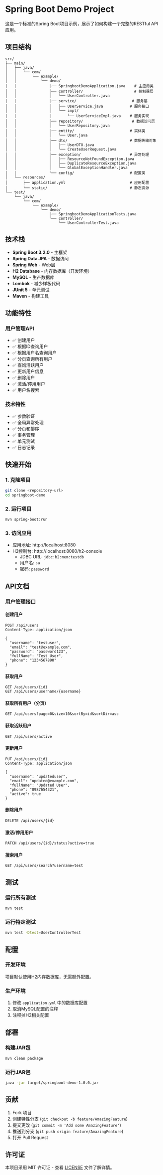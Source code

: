 # Spring Boot Demo Project

这是一个标准的Spring Boot项目示例，展示了如何构建一个完整的RESTful API应用。

## 项目结构

```
src/
├── main/
│   ├── java/
│   │   └── com/
│   │       └── example/
│   │           └── demo/
│   │               ├── SpringbootDemoApplication.java    # 主应用类
│   │               ├── controller/                       # 控制器层
│   │               │   └── UserController.java
│   │               ├── service/                         # 服务层
│   │               │   ├── UserService.java            # 服务接口
│   │               │   └── impl/
│   │               │       └── UserServiceImpl.java    # 服务实现
│   │               ├── repository/                      # 数据访问层
│   │               │   └── UserRepository.java
│   │               ├── entity/                         # 实体类
│   │               │   └── User.java
│   │               ├── dto/                            # 数据传输对象
│   │               │   ├── UserDTO.java
│   │               │   └── CreateUserRequest.java
│   │               ├── exception/                      # 异常处理
│   │               │   ├── ResourceNotFoundException.java
│   │               │   ├── DuplicateResourceException.java
│   │               │   └── GlobalExceptionHandler.java
│   │               └── config/                         # 配置类
│   └── resources/
│       ├── application.yml                             # 应用配置
│       └── static/                                     # 静态资源
└── test/
    └── java/
        └── com/
            └── example/
                └── demo/
                    ├── SpringbootDemoApplicationTests.java
                    └── controller/
                        └── UserControllerTest.java
```

## 技术栈

- **Spring Boot 3.2.0** - 主框架
- **Spring Data JPA** - 数据访问
- **Spring Web** - Web层
- **H2 Database** - 内存数据库（开发环境）
- **MySQL** - 生产数据库
- **Lombok** - 减少样板代码
- **JUnit 5** - 单元测试
- **Maven** - 构建工具

## 功能特性

### 用户管理API
- ✅ 创建用户
- ✅ 根据ID查询用户
- ✅ 根据用户名查询用户
- ✅ 分页查询所有用户
- ✅ 查询活跃用户
- ✅ 更新用户信息
- ✅ 删除用户
- ✅ 激活/停用用户
- ✅ 用户名搜索

### 技术特性
- ✅ 参数验证
- ✅ 全局异常处理
- ✅ 分页和排序
- ✅ 事务管理
- ✅ 单元测试
- ✅ 日志记录

## 快速开始

### 1. 克隆项目
```bash
git clone <repository-url>
cd springboot-demo
```

### 2. 运行项目
```bash
mvn spring-boot:run
```

### 3. 访问应用
- 应用地址: http://localhost:8080
- H2控制台: http://localhost:8080/h2-console
  - JDBC URL: `jdbc:h2:mem:testdb`
  - 用户名: `sa`
  - 密码: `password`

## API文档

### 用户管理接口

#### 创建用户
```http
POST /api/users
Content-Type: application/json

{
  "username": "testuser",
  "email": "test@example.com",
  "password": "password123",
  "fullName": "Test User",
  "phone": "1234567890"
}
```

#### 获取用户
```http
GET /api/users/{id}
GET /api/users/username/{username}
```

#### 获取所有用户（分页）
```http
GET /api/users?page=0&size=10&sortBy=id&sortDir=asc
```

#### 获取活跃用户
```http
GET /api/users/active
```

#### 更新用户
```http
PUT /api/users/{id}
Content-Type: application/json

{
  "username": "updateduser",
  "email": "updated@example.com",
  "fullName": "Updated User",
  "phone": "0987654321",
  "active": true
}
```

#### 删除用户
```http
DELETE /api/users/{id}
```

#### 激活/停用用户
```http
PATCH /api/users/{id}/status?active=true
```

#### 搜索用户
```http
GET /api/users/search?username=test
```

## 测试

### 运行所有测试
```bash
mvn test
```

### 运行特定测试
```bash
mvn test -Dtest=UserControllerTest
```

## 配置

### 开发环境
项目默认使用H2内存数据库，无需额外配置。

### 生产环境
1. 修改 `application.yml` 中的数据库配置
2. 取消MySQL配置的注释
3. 注释掉H2相关配置

## 部署

### 构建JAR包
```bash
mvn clean package
```

### 运行JAR包
```bash
java -jar target/springboot-demo-1.0.0.jar
```

## 贡献

1. Fork 项目
2. 创建特性分支 (`git checkout -b feature/AmazingFeature`)
3. 提交更改 (`git commit -m 'Add some AmazingFeature'`)
4. 推送到分支 (`git push origin feature/AmazingFeature`)
5. 打开 Pull Request

## 许可证

本项目采用 MIT 许可证 - 查看 [LICENSE](LICENSE) 文件了解详情。
